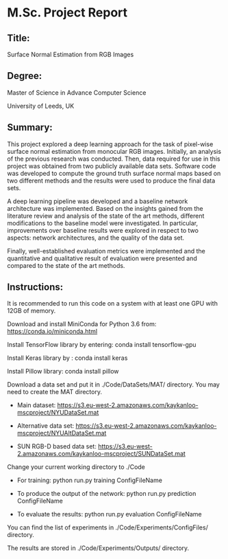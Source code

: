 # M.Sc. Project Report
## Title: 
Surface Normal Estimation from RGB Images
## Degree: 
Master of Science in Advance Computer Science

University of Leeds, UK
## Summary:
This project explored a deep learning approach for the task of pixel-wise surface normal estimation from monocular RGB images. Initially, an analysis of the previous research was conducted. Then, data required for use in this project was obtained from two publicly available data sets. Software code was developed to compute the ground truth surface normal maps based on two
different methods and the results were used to produce the final data sets.

A deep learning pipeline was developed and a baseline network architecture was implemented. Based on the insights gained from the literature review and analysis of the state of the art methods, different modifications to the baseline model were investigated. In particular, improvements over baseline results were explored in respect to two aspects: network architectures, and the quality of the data set.

Finally, well-established evaluation metrics were implemented and the quantitative and qualitative result of evaluation were presented and compared to the state of the art methods.

## Instructions:
It is recommended to run this code on a system with at least one GPU with 12GB of memory. 

Download and install MiniConda for Python 3.6 from: https://conda.io/miniconda.html 

Install TensorFlow library by entering: conda install tensorflow-gpu

Install Keras library by : conda install keras

Install Pillow library: conda install pillow

Download a data set and put it in ./Code/DataSets/MAT/ directory. You may need to create the MAT directory. 

* Main dataset: https://s3.eu-west-2.amazonaws.com/kaykanloo-mscproject/NYUDataSet.mat

* Alternative data set: https://s3.eu-west-2.amazonaws.com/kaykanloo-mscproject/NYUAltDataSet.mat

* SUN RGB-D based data set: https://s3.eu-west-2.amazonaws.com/kaykanloo-mscproject/SUNDataSet.mat

Change your current working directory to ./Code

* For training: python run.py training ConfigFileName

* To produce the output of the network: python run.py prediction ConfigFileName

* To evaluate the results: python run.py evaluation ConfigFileName

You can find the list of experiments in ./Code/Experiments/ConfigFiles/ directory.   

The results are stored in ./Code/Experiments/Outputs/ directory.
